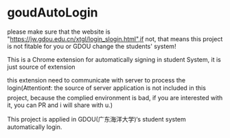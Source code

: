 # goudAutoLogin
please make sure that the website is  "https://jw.gdou.edu.cn/xtgl/login_slogin.html",if not, that means this project is not fitable for you or GDOU change the students' system!

This is a Chrome extension for automatically signing in student System, it is just source of extension

this extension need to communicate with server to process the login(Attention❗: the source of server application is not included in this project, because the complied environment is bad, if you are interested with it,  you can PR and i will share with u.)

This project is applied in GDOU(广东海洋大学)‘s student system automatically login.
